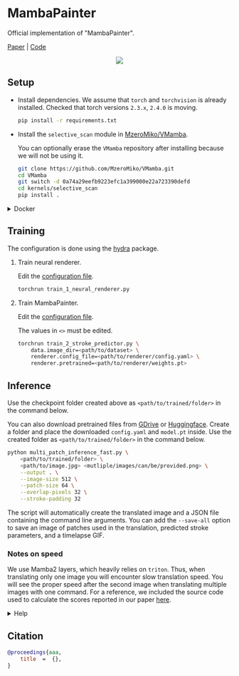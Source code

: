 
# MambaPainter

Official implementation of "MambaPainter".

[Paper]() | [Code](https://github.com/STomoya/MambaPainter)

<div align="center">
    <img src="assets/results.png">
</div>

## Setup

- Install dependencies. We assume that `torch` and `torchvision` is already installed. Checked that torch versions `2.3.x`, `2.4.0` is moving.

    ```sh
    pip install -r requirements.txt
    ```

- Install the `selective_scan` module in [MzeroMiko/VMamba](https://github.com/MzeroMiko/VMamba).

    You can optionally erase the `VMamba` repository after installing because we will not be using it.

    ```sh
    git clone https://github.com/MzeroMiko/VMamba.git
    cd VMamba
    git switch -d 0a74a29eefb9223efc1a399000e22a723390defd
    cd kernels/selective_scan
    pip install .
    ```

<details>
<summary>Docker</summary>

We provide the docker compose files that reproduce the environment used to train the models.

- First, setup the `DATASET_DIR` in [`.env`](./.env) to the dataset directory.

- Build image.

    ```sh
    docker compose build
    ```
</details>


## Training

The configuration is done using the [hydra](https://hydra.cc/) package.

1. Train neural renderer.

    Edit the [configuration file](./config/renderer.yaml).

    ```sh
    torchrun train_1_neural_renderer.py
    ```

2. Train MambaPainter.

    Edit the [configuration file](./config/predictor.yaml).

    The values in `<>` must be edited.

    ```sh
    torchrun train_2_stroke_predictor.py \
        data.image_dir=<path/to/dataset> \
        renderer.config_file=<path/to/renderer/config.yaml> \
        renderer.pretrained=<path/to/renderer/weights.pt>
    ```

## Inference

Use the checkpoint folder created above as `<path/to/trained/folder>` in the command below.

You can also download pretrained files from [GDrive]() or [Huggingface](). Create a folder and place the downloaded `config.yaml` and `model.pt` inside. Use the created folder as `<path/to/trained/folder>` in the command below.


```sh
python multi_patch_inference_fast.py \
    <path/to/trained/folder> \
    <path/to/image.jpg> <mutliple/images/can/be/provided.png> \
    --output . \
    --image-size 512 \
    --patch-size 64 \
    --overlap-pixels 32 \
    --stroke-padding 32
```

The script will automatically create the translated image and a JSON file containing the command line arguments. You can add the `--save-all` option to save an image of patches used in the translation, predicted stroke parameters, and a timelapse GIF.

### Notes on speed

We use Mamba2 layers, which heavily relies on `triton`. Thus, when translating only one image you will encounter slow translation speed. You will see the proper speed after the second image when translating multiple images with one command. For a reference, we included the source code used to calculate the scores reported in our paper [here](./test/test_dataset.py).

<details>
<summary>Help</summary>

```sh
$ python multi_patch_inference_fast.py --help
usage: multi_patch_inference_fast.py [-h] [--output OUTPUT] [--params PARAMS] [--image-size IMAGE_SIZE] [--patch-size PATCH_SIZE] [--overlap-pixels OVERLAP_PIXELS]
                                     [--stroke-padding STROKE_PADDING] [--batch-size BATCH_SIZE] [--merge-every MERGE_EVERY] [--save-timelapse] [--gif-optimize]
                                     [--gif-duration GIF_DURATION] [--gif-loop GIF_LOOP] [--save-parameters] [--save-patches] [--save-all]
                                     model_folder input

positional arguments:
  model_folder          Path to the folder of saved checkpoints.
  input                 Input filename.

options:
  -h, --help            show this help message and exit
  --output OUTPUT, -o OUTPUT
                        Output results to.
  --params PARAMS       Path to saved parameters.
  --image-size IMAGE_SIZE, -is IMAGE_SIZE
                        Output image size.
  --patch-size PATCH_SIZE, -ps PATCH_SIZE
                        Size of each image patch. The patch size is `--patch-size + --overlap-pixels`
  --overlap-pixels OVERLAP_PIXELS, -op OVERLAP_PIXELS
                        Overlapping pixels. The patch size is `--patch-size + --overlap-pixels`
  --stroke-padding STROKE_PADDING, -sp STROKE_PADDING
                        Number of pixels to pad to the rendering image size.
  --batch-size BATCH_SIZE, -bs BATCH_SIZE
                        Batch size.
  --merge-every MERGE_EVERY
                        Render n strokes to an image per merging.
  --save-timelapse      Save a timelapse as a GIF file.
  --gif-optimize
  --gif-duration GIF_DURATION
  --gif-loop GIF_LOOP
  --save-parameters     Save predicted parameters. Useful when you want to quickly recreate the timelapse GIF.
  --save-patches        Save image patches used to render the output.
  --save-all            Trigger all saving flags, for peaple who are too lazy.
```
</details>

## Citation

```bibtex
@proceedings{aaa,
    title  =  {},
}
```
